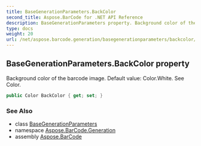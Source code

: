 ```yaml
---
title: BaseGenerationParameters.BackColor
second_title: Aspose.BarCode for .NET API Reference
description: BaseGenerationParameters property. Background color of the barcode image. Default value Color.White. See Color
type: docs
weight: 20
url: /net/aspose.barcode.generation/basegenerationparameters/backcolor/
---
```

## BaseGenerationParameters.BackColor property

Background color of the barcode image. Default value: Color.White. See Color.

```csharp
public Color BackColor { get; set; }
```

### See Also

* class [BaseGenerationParameters](../)
* namespace [Aspose.BarCode.Generation](../../basegenerationparameters/)
* assembly [Aspose.BarCode](../../../)


